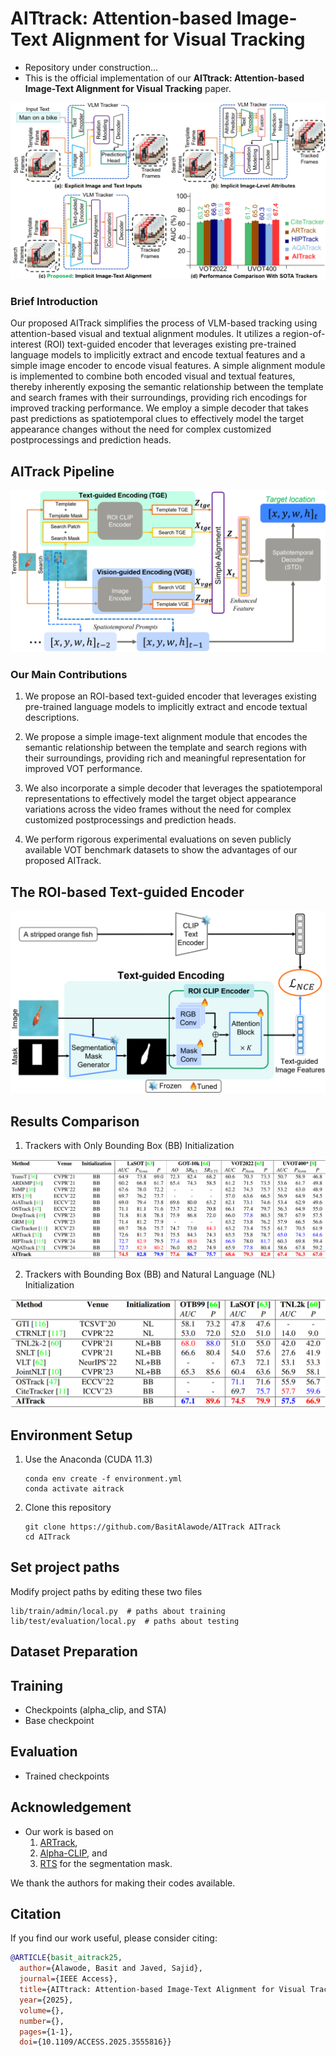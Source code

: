 # AITtrack: Attention-based Image-Text Alignment for Visual Tracking

- Repository under construction...
- This is the official implementation of our **AITtrack: Attention-based Image-Text Alignment for Visual Tracking** paper.

![AITrack Comparison to Existing VLM Trackers](images/AITrack_compare.png)

### Brief Introduction

Our proposed AITrack simplifies the process of VLM-based tracking using attention-based visual and textual alignment modules. It utilizes a region-of-interest (ROI) text-guided encoder that leverages existing pre-trained language models to implicitly extract and encode textual features and a simple image encoder to encode visual features. A simple alignment module is implemented to combine both encoded visual and textual features, thereby inherently exposing the semantic relationship between the template and search frames with their surroundings, providing rich encodings for improved tracking performance. We employ a simple decoder that takes past predictions as spatiotemporal clues to effectively model the target appearance changes without the need for complex customized postprocessings and prediction heads.

## AITrack Pipeline
![AITrack Tracking Pipeline](images/AITrack_pipeline.png)

### Our Main Contributions

1. We propose an ROI-based text-guided encoder that
leverages existing pre-trained language models to implicitly extract and encode textual descriptions.

2. We propose a simple image-text alignment module that encodes the semantic relationship between the template and search regions with their surroundings, providing rich and meaningful representation for improved VOT
performance.

3. We also incorporate a simple decoder that leverages the spatiotemporal representations to effectively model the target object appearance variations across the video frames without the need for complex customized postprocessings and prediction heads.

4. We perform rigorous experimental evaluations on seven publicly available VOT benchmark datasets to show the advantages of our proposed AITrack.

## The ROI-based Text-guided Encoder

![AITrack ROI-based Text-guided Encoder](images/TGE.png)

## Results Comparison

1. Trackers with Only Bounding Box (BB) Initialization

![AITrack Results: Bounding Box Only](images/Results_BBox_only.png)

2. Trackers with Bounding Box (BB) and Natural Language (NL) Initialization

![AITrack Results: Bounding Box Only](images/Results_BBox_and_NL.png)

## Environment Setup

1. Use the Anaconda (CUDA 11.3)
    ```
    conda env create -f environment.yml
    conda activate aitrack
    ```

2. Clone this repository
    ```
    git clone https://github.com/BasitAlawode/AITrack AITrack
    cd AITrack
    ```

## Set project paths
Modify project paths by editing these two files
```
lib/train/admin/local.py  # paths about training
lib/test/evaluation/local.py  # paths about testing
```

## Dataset Preparation


## Training
 - Checkpoints (alpha_clip, and STA)
 - Base checkpoint

## Evaluation

 - Trained checkpoints


## Acknowledgement

- Our work is based on 
    1. [ARTrack](https://github.com/MIV-XJTU/ARTrack), 
    2. [Alpha-CLIP](https://github.com/SunzeY/AlphaCLIP), and
    3. [RTS](https://github.com/visionml/pytracking) for the segmentation mask. 
    
We thank the authors for making their codes available.

## Citation

If you find our work useful, please consider citing:

```bibtex
@ARTICLE{basit_aitrack25,
  author={Alawode, Basit and Javed, Sajid},
  journal={IEEE Access}, 
  title={AITtrack: Attention-based Image-Text Alignment for Visual Tracking}, 
  year={2025},
  volume={},
  number={},
  pages={1-1},
  doi={10.1109/ACCESS.2025.3555816}}
```